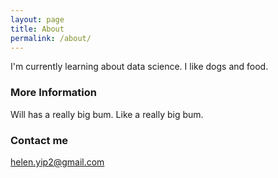 ```yaml
---
layout: page
title: About
permalink: /about/
---
```


I'm currently learning about data science. I like dogs and food.

### More Information

Will has a really big bum. Like a really big bum.

### Contact me

[helen.yip2@gmail.com](mailto:helen.yip2@gmail.com)